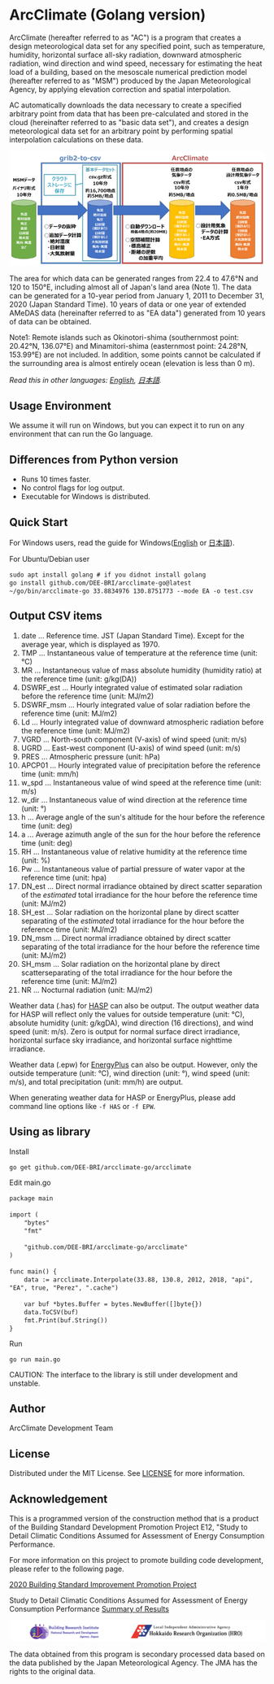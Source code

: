 # ArcClimate (Golang version)

ArcClimate (hereafter referred to as "AC") is a program that creates a design meteorological data set for any specified point, such as temperature, humidity, horizontal surface all-sky radiation, downward atmospheric radiation, wind direction and wind speed, necessary for estimating the heat load of a building, based on the mesoscale numerical prediction model (hereafter referred to as "MSM") produced by the Japan Meteorological Agency, by applying elevation correction and spatial interpolation.

AC automatically downloads the data necessary to create a specified arbitrary point from data that has been pre-calculated and stored in the cloud (hereinafter referred to as "basic data set"), and creates a design meteorological data set for an arbitrary point by performing spatial interpolation calculations on these data.

![ArcClimate Flow of creating meteorological data](flow.png "Flow of creating meteorological data")

The area for which data can be generated ranges from 22.4 to 47.6°N and 120 to 150°E, including almost all of Japan's land area (Note 1). The data can be generated for a 10-year period from January 1, 2011 to December 31, 2020 (Japan Standard Time). 10 years of data or one year of extended AMeDAS data (hereinafter referred to as "EA data") generated from 10 years of data can be obtained.

Note1: Remote islands such as Okinotori-shima (southernmost point: 20.42°N, 136.07°E) and Minamitori-shima (easternmost point: 24.28°N, 153.99°E) are not included. In addition, some points cannot be calculated if the surrounding area is almost entirely ocean (elevation is less than 0 m).

*Read this in other languages: [English](README.md), [日本語](README.ja.md).*

## Usage Environment 

We assume it will run on Windows, but you can expect it to run on any environment that can run the Go language.

## Differences from Python version

* Runs 10 times faster.
* No control flags for log output.
* Executable for Windows is distributed.

## Quick Start

For Windows users, read the guide for Windows([English](USER_GUIDE_WINDOWS.md) or [日本語](USER_GUIDE_WINDOWS.ja.md)).

For Ubuntu/Debian user
```
sudo apt install golang # if you didnot install golang
go install github.com/DEE-BRI/arcclimate-go@latest
~/go/bin/arcclimate-go 33.8834976 130.8751773 --mode EA -o test.csv
```

## Output CSV items

1. date ... Reference time. JST (Japan Standard Time). Except for the average year, which is displayed as 1970.
2. TMP ... Instantaneous value of temperature at the reference time (unit: °C)
3. MR ... Instantaneous value of mass absolute humidity (humidity ratio) at the reference time (unit: g/kg(DA))
4. DSWRF_est ... Hourly integrated value of estimated solar radiation before the reference time (unit: MJ/m2)
5. DSWRF_msm ... Hourly integrated value of solar radiation before the reference time (unit: MJ/m2)
6. Ld ... Hourly integrated value of downward atmospheric radiation before the reference time (unit: MJ/m2)
7. VGRD ... North-south component (V-axis) of wind speed (unit: m/s)
8. UGRD ... East-west component (U-axis) of wind speed (unit: m/s)
9. PRES ... Atmospheric pressure (unit: hPa)
10. APCP01 ... Hourly integrated value of precipitation before the reference time (unit: mm/h)
11. w_spd ... Instantaneous value of wind speed at the reference time (unit: m/s)
12. w_dir ... Instantaneous value of wind direction at the reference time (unit: °)
13. h ... Average angle of the sun's altitude for the hour before the reference time (unit: deg)
14. a ... Average azimuth angle of the sun for the hour before the reference time (unit: deg)
15. RH ... Instantaneous value of relative humidity at the reference time (unit: %)
16. Pw ... Instantaneous value of partial pressure of water vapor at the reference time (unit: hpa)
17. DN_est ... Direct normal irradiance obtained by direct scatter separation of the *estimated* total irradiance for the hour before the reference time (unit: MJ/m2)
18. SH_est ... Solar radiation on the horizontal plane by direct scatter separating of the *estimated* total irradiance for the hour before the reference time (unit: MJ/m2)
19. DN_msm ... Direct normal irradiance obtained by direct scatter separating of the total irradiance for the hour before the reference time (unit: MJ/m2)
20. SH_msm ... Solar radiation on the horizontal plane by direct scatterseparating of the total irradiance for the hour before the reference time (unit: MJ/m2)
21. NR ... Nocturnal radiation (unit: MJ/m2)

Weather data (.has) for [HASP](https://www.jabmee.or.jp/hasp/) can also be output.
The output weather data for HASP will reflect only the values for outside temperature (unit: °C), absolute humidity (unit: g/kgDA), wind direction (16 directions), and wind speed (unit: m/s).
Zero is output for normal surface direct irradiance, horizontal surface sky irradiance, and horizontal surface nighttime irradiance.

Weather data (.epw) for [EnergyPlus](https://energyplus.net/) can also be output.
However, only the outside temperature (unit: °C), wind direction (unit: °), wind speed (unit: m/s), and total precipitation (unit: mm/h) are output.

When generating weather data for HASP or EnergyPlus, please add command line options like `-f HAS` or `-f EPW`.

## Using as library

Install
```
go get github.com/DEE-BRI/arcclimate-go/arcclimate
```

Edit main.go
```
package main

import (
	"bytes"
	"fmt"

	"github.com/DEE-BRI/arcclimate-go/arcclimate"
)

func main() {
	data := arcclimate.Interpolate(33.88, 130.8, 2012, 2018, "api", "EA", true, "Perez", ".cache")

	var buf *bytes.Buffer = bytes.NewBuffer([]byte{})
	data.ToCSV(buf)
	fmt.Print(buf.String())
}
```

Run
```
go run main.go
```

CAUTION: The interface to the library is still under development and unstable.


## Author

ArcClimate Development Team

## License

Distributed under the MIT License. See [LICENSE](LICENSE) for more information.

## Acknowledgement

This is a programmed version of the construction method that is a product of the Building Standard Development Promotion Project E12, "Study to Detail Climatic Conditions Assumed for Assessment of Energy Consumption Performance.

For more information on this project to promote building code development, please refer to the following page.

[2020 Building Standard Improvement Promotion Project](https://www.mlit.go.jp/jutakukentiku/build/jutakukentiku_house_fr_000121.html)

Study to Detail Climatic Conditions Assumed for Assessment of Energy Consumption Performance [Summary of Results](https://www.mlit.go.jp/jutakukentiku/build/content/r2_kiseisoku_e12.pdf)

![logo_en](logo_en.png "研究機関")

The data obtained from this program is secondary processed data based on the data published by the Japan Meteorological Agency. The JMA has the rights to the original data.


